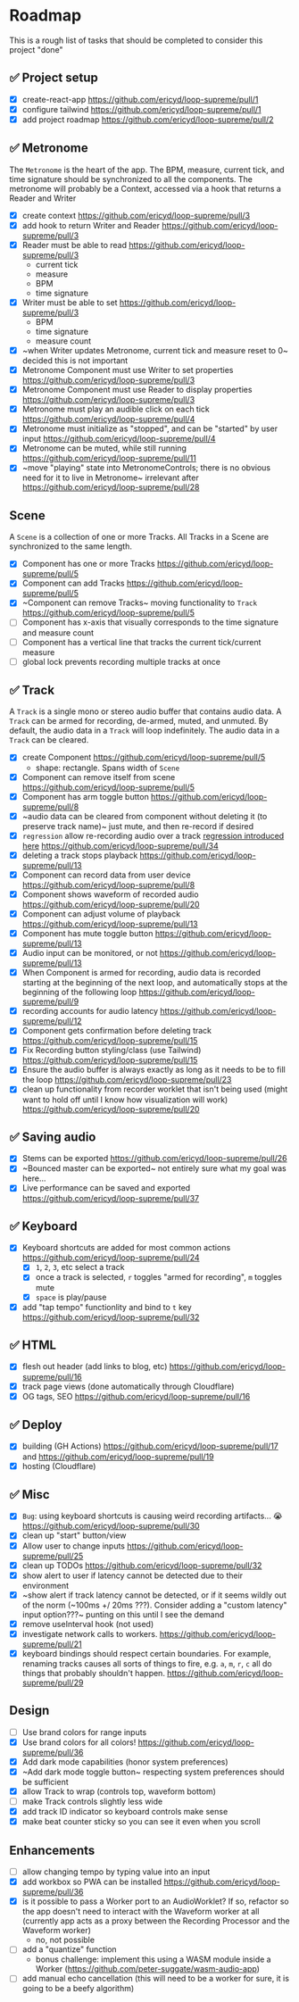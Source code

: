 # Roadmap

This is a rough list of tasks that should be completed to consider this project "done"

## ✅ Project setup

- [x] create-react-app https://github.com/ericyd/loop-supreme/pull/1
- [x] configure tailwind https://github.com/ericyd/loop-supreme/pull/1
- [x] add project roadmap https://github.com/ericyd/loop-supreme/pull/2

## ✅ Metronome

The `Metronome` is the heart of the app. The BPM, measure, current tick, and time signature should be synchronized to all the components. The metronome will probably be a Context, accessed via a hook that returns a Reader and Writer

- [x] create context https://github.com/ericyd/loop-supreme/pull/3
- [x] add hook to return Writer and Reader https://github.com/ericyd/loop-supreme/pull/3
- [x] Reader must be able to read https://github.com/ericyd/loop-supreme/pull/3
  - current tick
  - measure
  - BPM
  - time signature
- [x] Writer must be able to set https://github.com/ericyd/loop-supreme/pull/3
  - BPM
  - time signature
  - measure count
- [x] ~when Writer updates Metronome, current tick and measure reset to 0~ decided this is not important
- [x] Metronome Component must use Writer to set properties https://github.com/ericyd/loop-supreme/pull/3
- [x] Metronome Component must use Reader to display properties https://github.com/ericyd/loop-supreme/pull/3
- [x] Metronome must play an audible click on each tick https://github.com/ericyd/loop-supreme/pull/4
- [x] Metronome must initialize as "stopped", and can be "started" by user input https://github.com/ericyd/loop-supreme/pull/4
- [x] Metronome can be muted, while still running https://github.com/ericyd/loop-supreme/pull/11
- [x] ~move "playing" state into MetronomeControls; there is no obvious need for it to live in Metronome~ irrelevant after https://github.com/ericyd/loop-supreme/pull/28

## Scene

A `Scene` is a collection of one or more Tracks. All Tracks in a Scene are synchronized to the same length.

- [x] Component has one or more Tracks https://github.com/ericyd/loop-supreme/pull/5
- [x] Component can add Tracks https://github.com/ericyd/loop-supreme/pull/5
- [x] ~Component can remove Tracks~ moving functionality to `Track` https://github.com/ericyd/loop-supreme/pull/5
- [ ] Component has x-axis that visually corresponds to the time signature and measure count
- [ ] Component has a vertical line that tracks the current tick/current measure
- [ ] global lock prevents recording multiple tracks at once

## ✅ Track

A `Track` is a single mono or stereo audio buffer that contains audio data. A `Track` can be armed for recording, de-armed, muted, and unmuted. By default, the audio data in a `Track` will loop indefinitely. The audio data in a `Track` can be cleared.

- [x] create Component https://github.com/ericyd/loop-supreme/pull/5
  - shape: rectangle. Spans width of `Scene`
- [x] Component can remove itself from scene https://github.com/ericyd/loop-supreme/pull/5
- [x] Component has arm toggle button https://github.com/ericyd/loop-supreme/pull/8
- [x] ~audio data can be cleared from component without deleting it (to preserve track name)~ just mute, and then re-record if desired
- [x] `regression` allow re-recording audio over a track [regression introduced here](https://github.com/ericyd/loop-supreme/pull/27) https://github.com/ericyd/loop-supreme/pull/34
- [x] deleting a track stops playback https://github.com/ericyd/loop-supreme/pull/13
- [x] Component can record data from user device https://github.com/ericyd/loop-supreme/pull/8
- [x] Component shows waveform of recorded audio https://github.com/ericyd/loop-supreme/pull/20
- [x] Component can adjust volume of playback https://github.com/ericyd/loop-supreme/pull/13
- [x] Component has mute toggle button https://github.com/ericyd/loop-supreme/pull/13
- [x] Audio input can be monitored, or not https://github.com/ericyd/loop-supreme/pull/13
- [x] When Component is armed for recording, audio data is recorded starting at the beginning of the next loop, and automatically stops at the beginning of the following loop https://github.com/ericyd/loop-supreme/pull/9
- [x] recording accounts for audio latency https://github.com/ericyd/loop-supreme/pull/12
- [x] Component gets confirmation before deleting track https://github.com/ericyd/loop-supreme/pull/15
- [x] Fix Recording button styling/class (use Tailwind) https://github.com/ericyd/loop-supreme/pull/15
- [x] Ensure the audio buffer is always exactly as long as it needs to be to fill the loop https://github.com/ericyd/loop-supreme/pull/23
- [x] clean up functionality from recorder worklet that isn't being used (might want to hold off until I know how visualization will work) https://github.com/ericyd/loop-supreme/pull/20

## ✅ Saving audio

- [x] Stems can be exported https://github.com/ericyd/loop-supreme/pull/26
- [x] ~Bounced master can be exported~ not entirely sure what my goal was here...
- [x] Live performance can be saved and exported https://github.com/ericyd/loop-supreme/pull/37

## ✅ Keyboard

- [x] Keyboard shortcuts are added for most common actions https://github.com/ericyd/loop-supreme/pull/24
  - [x] `1`, `2`, `3`, etc select a track
  - [x] once a track is selected, `r` toggles "armed for recording", `m` toggles mute
  - [x] `space` is play/pause
- [x] add "tap tempo" functionlity and bind to `t` key https://github.com/ericyd/loop-supreme/pull/32

## ✅ HTML

- [x] flesh out header (add links to blog, etc) https://github.com/ericyd/loop-supreme/pull/16
- [x] track page views (done automatically through Cloudflare)
- [x] OG tags, SEO https://github.com/ericyd/loop-supreme/pull/16

## ✅ Deploy

- [x] building (GH Actions) https://github.com/ericyd/loop-supreme/pull/17 and https://github.com/ericyd/loop-supreme/pull/19
- [x] hosting (Cloudflare)

## ✅ Misc

- [x] `Bug`: using keyboard shortcuts is causing weird recording artifacts... 😭 https://github.com/ericyd/loop-supreme/pull/30
- [x] clean up "start" button/view
- [x] Allow user to change inputs https://github.com/ericyd/loop-supreme/pull/25
- [x] clean up TODOs https://github.com/ericyd/loop-supreme/pull/32
- [x] show alert to user if latency cannot be detected due to their environment
- [x] ~show alert if track latency cannot be detected, or if it seems wildly out of the norm (~100ms +/ 20ms ???). Consider adding a "custom latency" input option???~ punting on this until I see the demand
- [x] remove useInterval hook (not used)
- [x] investigate network calls to workers. https://github.com/ericyd/loop-supreme/pull/21
- [x] keyboard bindings should respect certain boundaries. For example, renaming tracks causes all sorts of things to fire, e.g. `a`, `m`, `r`, `c` all do things that probably shouldn't happen. https://github.com/ericyd/loop-supreme/pull/29

## Design

- [ ] Use brand colors for range inputs
- [x] Use brand colors for all colors! https://github.com/ericyd/loop-supreme/pull/36
- [x] Add dark mode capabilities (honor system preferences)
- [x] ~Add dark mode toggle button~ respecting system preferences should be sufficient
- [x] allow Track to wrap (controls top, waveform bottom)
- [ ] make Track controls slightly less wide
- [x] add track ID indicator so keyboard controls make sense
- [x] make beat counter sticky so you can see it even when you scroll

## Enhancements

- [ ] allow changing tempo by typing value into an input
- [x] add workbox so PWA can be installed https://github.com/ericyd/loop-supreme/pull/36
- [x] is it possible to pass a Worker port to an AudioWorklet? If so, refactor so the app doesn't need to interact with the Waveform worker at all (currently app acts as a proxy between the Recording Processor and the Waveform worker)
  - no, not possible
- [ ] add a "quantize" function
  - bonus challenge: implement this using a WASM module inside a Worker (https://github.com/peter-suggate/wasm-audio-app)
- [ ] add manual echo cancellation (this will need to be a worker for sure, it is going to be a beefy algorithm)

